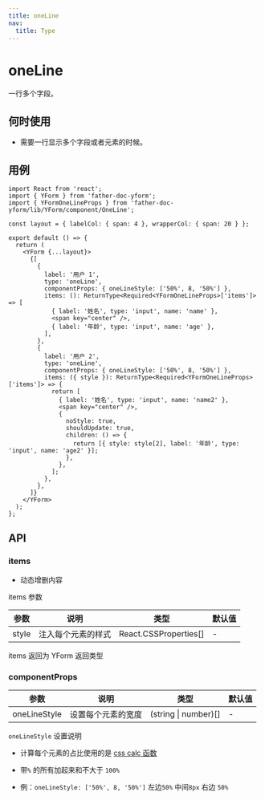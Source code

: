 ```yaml
---
title: oneLine
nav:
  title: Type
---
```


# oneLine

一行多个字段。

## 何时使用

- 需要一行显示多个字段或者元素的时候。

## 用例

```tsx
import React from 'react';
import { YForm } from 'father-doc-yform';
import { YFormOneLineProps } from 'father-doc-yform/lib/YForm/component/OneLine';

const layout = { labelCol: { span: 4 }, wrapperCol: { span: 20 } };

export default () => {
  return (
    <YForm {...layout}>
      {[
        {
          label: '用户 1',
          type: 'oneLine',
          componentProps: { oneLineStyle: ['50%', 8, '50%'] },
          items: (): ReturnType<Required<YFormOneLineProps>['items']> => [
            { label: '姓名', type: 'input', name: 'name' },
            <span key="center" />,
            { label: '年龄', type: 'input', name: 'age' },
          ],
        },
        {
          label: '用户 2',
          type: 'oneLine',
          componentProps: { oneLineStyle: ['50%', 8, '50%'] },
          items: ({ style }): ReturnType<Required<YFormOneLineProps>['items']> => {
            return [
              { label: '姓名', type: 'input', name: 'name2' },
              <span key="center" />,
              {
                noStyle: true,
                shouldUpdate: true,
                children: () => {
                  return [{ style: style[2], label: '年龄', type: 'input', name: 'age2' }];
                },
              },
            ];
          },
        },
      ]}
    </YForm>
  );
};
```

## API

### items

- 动态增删内容

items 参数

| 参数  | 说明               | 类型                  | 默认值 |
| ----- | ------------------ | --------------------- | ------ |
| style | 注入每个元素的样式 | React.CSSProperties[] | -      |

items 返回为 YForm 返回类型

### componentProps

| 参数         | 说明               | 类型                 | 默认值 |
| ------------ | ------------------ | -------------------- | ------ |
| oneLineStyle | 设置每个元素的宽度 | (string \| number)[] | -      |

`oneLineStyle` 设置说明

- 计算每个元素的占比使用的是 [css calc 函数](<https://www.html.cn/book/css/values/functional/calc().htm>)
- 带`%` 的所有加起来和不大于 `100%`

- 例：`oneLineStyle: ['50%', 8, '50%']` 左边`50%` 中间`8px` 右边 `50%`
